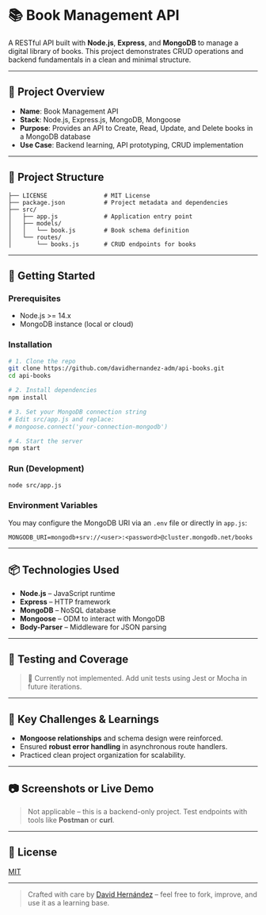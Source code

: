 # 📚 Book Management API

A RESTful API built with **Node.js**, **Express**, and **MongoDB** to manage a digital library of books. This project demonstrates CRUD operations and backend fundamentals in a clean and minimal structure.

---

## 📌 Project Overview

* **Name**: Book Management API
* **Stack**: Node.js, Express.js, MongoDB, Mongoose
* **Purpose**: Provides an API to Create, Read, Update, and Delete books in a MongoDB database
* **Use Case**: Backend learning, API prototyping, CRUD implementation

---

## 📁 Project Structure

```
├── LICENSE                # MIT License
├── package.json           # Project metadata and dependencies
├── src/
│   ├── app.js             # Application entry point
│   ├── models/
│   │   └── book.js        # Book schema definition
│   └── routes/
│       └── books.js       # CRUD endpoints for books
```

---

## 🚀 Getting Started

### Prerequisites

* Node.js >= 14.x
* MongoDB instance (local or cloud)

### Installation

```bash
# 1. Clone the repo
git clone https://github.com/davidhernandez-adm/api-books.git
cd api-books

# 2. Install dependencies
npm install

# 3. Set your MongoDB connection string
# Edit src/app.js and replace:
# mongoose.connect('your-connection-mongodb')

# 4. Start the server
npm start
```

### Run (Development)

```bash
node src/app.js
```

### Environment Variables

You may configure the MongoDB URI via an `.env` file or directly in `app.js`:

```
MONGODB_URI=mongodb+srv://<user>:<password>@cluster.mongodb.net/books
```

---

## 📦 Technologies Used

* **Node.js** – JavaScript runtime
* **Express** – HTTP framework
* **MongoDB** – NoSQL database
* **Mongoose** – ODM to interact with MongoDB
* **Body-Parser** – Middleware for JSON parsing

---

## 🧪 Testing and Coverage

> 🚧 Currently not implemented. Add unit tests using Jest or Mocha in future iterations.

---

## 🧠 Key Challenges & Learnings

* **Mongoose relationships** and schema design were reinforced.
* Ensured **robust error handling** in asynchronous route handlers.
* Practiced clean project organization for scalability.

---

## 📷 Screenshots or Live Demo

> Not applicable – this is a backend-only project. Test endpoints with tools like **Postman** or **curl**.

---

## 📜 License

[MIT](./LICENSE)

---

> Crafted with care by [David Hernández](https://github.com/davidhernandez-adm) – feel free to fork, improve, and use it as a learning base.
